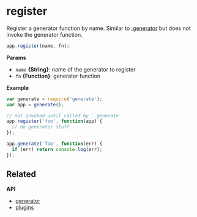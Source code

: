 # register

Register a generator function by name. Similar to [.generator](generator.md) but does not invoke the generator function.

```js
app.register(name, fn);
```

**Params**

* `name` **{String}**: name of the generator to register
* `fn` **{Function}**: generator function

**Example**

```js
var generate = require('generate');
var app = generate();

// not invoked until called by `.generate`
app.register('foo', function(app) {
  // do generator stuff
});

app.generate('foo', function(err) {
  if (err) return console.log(err);
});
```

## Related

**API**

* [generator](api/generator.md)
* [plugins](api/plugins.md)

[base-plugins]: https://github.com/node-base/base-plugins
